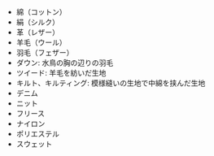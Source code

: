 - 綿（コットン）
- 絹（シルク）
- 革（レザー）
- 羊毛（ウール）
- 羽毛（フェザー）
- ダウン: 水鳥の胸の辺りの羽毛
- ツイード: 羊毛を紡いだ生地
- キルト、キルティング: 模様縫いの生地で中綿を挟んだ生地
- デニム
- ニット
- フリース
- ナイロン
- ポリエステル
- スウェット
